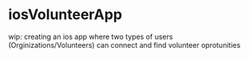 # iosVolunteerApp

wip: creating an ios app where two types of users (Orginizations/Volunteers) can connect and find volunteer oprotunities 
